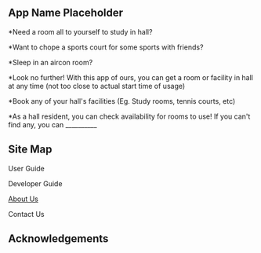 ## App Name Placeholder

*Need a room all to yourself to study in hall?

*Want to chope a sports court for some sports with friends?

*Sleep in an aircon room?

*Look no further!  With this app of ours, you can get a room or facility in hall at any time (not too close to actual start time of usage)

*Book any of your hall's facilities (Eg. Study rooms, tennis courts, etc)

*As a hall resident, you can check availability for rooms to use! If you can't find any, you can __________

## Site Map

User Guide

Developer Guide

[About Us](https://github.com/AY1920S1-CS2113T-W12-3/main/blob/master/docs/AboutUs.adoc)

Contact Us


## Acknowledgements
